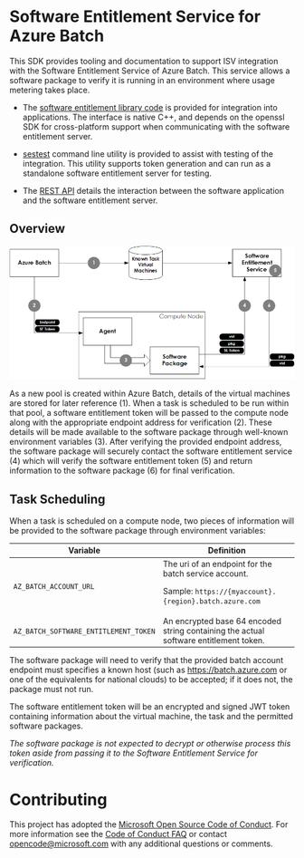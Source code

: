 # Software Entitlement Service for Azure Batch

This SDK provides tooling and documentation to support ISV integration with the Software Entitlement Service of Azure Batch. This service allows a software package to verify it is running in an environment where usage metering takes place.

* The [software entitlement library code](src/Microsoft.Azure.Batch.SoftwareEntitlement.Client.Native) is provided for integration into applications.  The interface is native C++, and depends on the openssl SDK for cross-platform support when communicating with the software entitlement server. 

* [sestest](src/sestest) command line utility is provided to assist with testing of the integration. This utility supports token generation and can run as a standalone software entitlement server for testing.

* The [REST API](src/Microsoft.Azure.Batch.SoftwareEntitlement.Server) details the interaction between the software application and the software entitlement server.

## Overview

<img src="img/interaction.png">

As a new pool is created within Azure Batch, details of the virtual machines are stored for later reference (1). When a task is scheduled to be run within that pool, a software entitlement token will be passed to the compute node along with the appropriate endpoint address for verification (2). These details will be made available to the software package through well-known environment variables (3). After verifying the provided endpoint address, the software package will securely contact the software entitlement service (4) which will verify the software entitlement token (5) and return information to the software package (6) for final verification.

## Task Scheduling

When a task is scheduled on a compute node, two pieces of information will be provided to the software package through environment variables:

| Variable                              | Definition                                                                                                        |
| ------------------------------------- | ----------------------------------------------------------------------------------------------------------------- |
| `AZ_BATCH_ACCOUNT_URL`                | The uri of an endpoint for the batch service account. <p/> Sample: `https://{myaccount}.{region}.batch.azure.com` |
| `AZ_BATCH_SOFTWARE_ENTITLEMENT_TOKEN` | An encrypted base 64 encoded string containing the actual software entitlement token.                             |

The software package will need to verify that the provided batch account endpoint must specifies a known host (such as https://batch.azure.com or one of the equivalents for national clouds) to be accepted; if it does not, the package must not run.

The software entitlement token will be an encrypted and signed JWT token containing information about the virtual machine, the task and the permitted software packages.

*The software package is not expected to decrypt or otherwise process this token aside from passing it to the Software Entitlement Service for verification.*

# Contributing

This project has adopted the [Microsoft Open Source Code of Conduct](https://opensource.microsoft.com/codeofconduct/). For more information see the [Code of Conduct FAQ](https://opensource.microsoft.com/codeofconduct/faq/) or contact [opencode@microsoft.com](mailto:opencode@microsoft.com) with any additional questions or comments.
